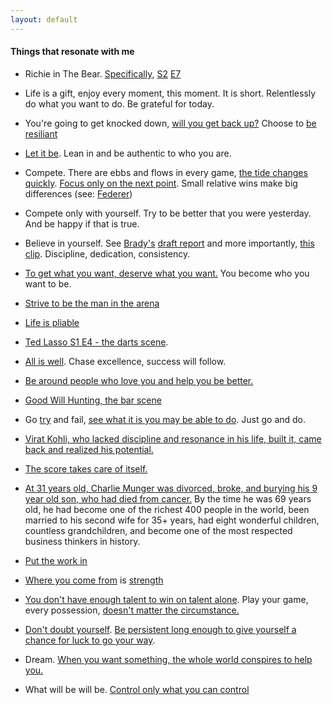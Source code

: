 ```yaml
---
layout: default
---
```


#### Things that resonate with me

 - Richie in The Bear. [Specifically](https://www.youtube.com/watch?v=sK8XSIVhsE4&pp=ygURcmljaGllIHMyIGU3IGJlYXI%3D), [S2](https://www.youtube.com/watch?v=HweVkp-dCsE&pp=ygURcmljaGllIHMyIGU3IGJlYXI%3D) [E7](https://www.youtube.com/watch?v=1ABxxKbqXhc&pp=ygURcmljaGllIHMyIGU3IGJlYXI%3D) 

 - Life is a gift, enjoy every moment, this moment. It is short. Relentlessly do what you want to do. Be grateful for today. 

 - You're going to get knocked down, [will you get back up?](https://www.youtube.com/watch?v=D_Vg4uyYwEk) Choose to [be resiliant](https://www.youtube.com/watch?v=9XOj3Omc9GY) 

 - [Let it be](https://www.youtube.com/watch?v=T94PHkuydcw). Lean in and be authentic to who you are. 

 - Compete. There are ebbs and flows in every game, [the tide changes quickly](https://www.youtube.com/watch?v=FyLPJ5JWZYk). [Focus only on the next point](https://www.youtube.com/watch?v=91kXZKq_wRE). Small relative wins make big differences (see: [Federer](https://www.youtube.com/watch?v=pqWUuYTcG-o&t=6s))

 - Compete only with yourself. Try to be better that you were yesterday. And be happy if that is true. 

 - Believe in yourself. See [Brady's](https://rickgosselin.com/draft-review-tom-brady/) [draft report](https://www.patriots.com/news/tom-brady-draft-bio-111106) and more importantly, [this clip](https://x.com/jakecrain_/status/1801272680458412460?s=46&t=3sMnPzK6Sti4HNBYqI1Q2A). Discipline, dedication, consistency. 

 - [To get what you want, deserve what you want.](https://www.conversationagent.com/2016/05/charlie-munger-the-safest-way-to-get-what-you-want-is-to-try-and-deserve-it.html) You become who you want to be.

 - [Strive to be the man in the arena](https://www.trcp.org/2011/01/18/it-is-not-the-critic-who-counts/)

 - [Life is pliable](https://twitter.com/BUILD_OR_DIE/status/1723032462941393260?s=20)

 - [Ted Lasso S1 E4 - the darts scene](https://www.youtube.com/watch?v=3S16b-x5mRA). 

 - [All is well](https://www.youtube.com/watch?v=7PzwOiW8-n0). Chase excellence, success will follow. 

 - [Be around people who love you and help you be better.](https://www.youtube.com/watch?v=vlTnHYCkG0E)

 - [Good Will Hunting, the bar scene](https://www.youtube.com/watch?v=LMD2vUErcYU)

 - Go [try](https://x.com/BrianJJi/status/1721349290214211801?s=20) and fail, [see what it is you may be able to do](https://www.youtube.com/watch?v=2_fDhqRk_Ro). Just go and do. 

 - [Virat Kohli, who lacked discipline and resonance in his life, built it, came back and realized his potential.](https://www.youtube.com/watch?v=cOAOafJcB3U)

 - [The score takes care of itself.](https://www.goodreads.com/en/book/show/6342995)

- [At 31 years old, Charlie Munger was divorced, broke, and burying his 9 year old son, who had died from cancer.](https://www.joshuakennon.com/if-charlie-munger-didnt-quit-when-he-was-divorced-broke-and-burying-his-9-year-old-son-you-have-no-excuse/) By the time he was 69 years old, he had become one of the richest 400 people in the world, been married to his second wife for 35+ years, had eight wonderful children, countless grandchildren, and become one of the most respected business thinkers in history. 

 - [Put the work in](https://x.com/BrianJJi/status/1733020067393114359?s=20) 

 - [Where you come from](https://www.youtube.com/watch?v=Wb-KYXJ0-t0) is [strength](https://www.youtube.com/watch?v=nDsIy6kRhms)

 - [You don't have enough talent to win on talent alone](https://www.youtube.com/watch?v=2nR3reKPE5Y). Play your game, every possession, [doesn't matter the circumstance.](https://www.youtube.com/watch?v=PsSLKutFV5o) 

- [Don't doubt yourself](https://blog.samaltman.com/dont-read-the-comments). [Be persistent long enough to give yourself a chance for luck to go your way](https://blog.samaltman.com/how-to-be-successful).

- Dream. [When you want something, the whole world conspires to help you.](https://www.goodreads.com/quotes/5647-and-when-you-want-something-all-the-universe-conspires-in) 


- What will be will be. [Control only what you can control](https://dailystoic.com/control-and-choice/)





